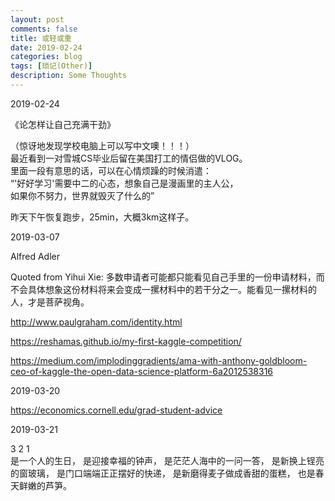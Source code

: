 ```yaml
---
layout: post
comments: false
title: 或轻或重
date: 2019-02-24
categories: blog
tags: [琐记(Other)]
description: Some Thoughts
---
```


2019-02-24

《论怎样让自己充满干劲》

（惊讶地发现学校电脑上可以写中文噢！！！）  
最近看到一对雪城CS毕业后留在美国打工的情侣做的VLOG。  
里面一段有意思的话，可以在心情烦躁的时候消遣：  
“'好好学习'需要中二的心态，想象自己是漫画里的主人公，  
如果你不努力，世界就毁灭了什么的”

昨天下午恢复跑步，25min，大概3km这样子。

2019-03-07

Alfred Adler

Quoted from Yihui Xie: 多数申请者可能都只能看见自己手里的一份申请材料，而不会具体想象这份材料将来会变成一摞材料中的若干分之一。能看见一摞材料的人，才是菩萨视角。

http://www.paulgraham.com/identity.html

https://reshamas.github.io/my-first-kaggle-competition/

https://medium.com/implodinggradients/ama-with-anthony-goldbloom-ceo-of-kaggle-the-open-data-science-platform-6a2012538316

2019-03-20

https://economics.cornell.edu/grad-student-advice

2019-03-21

3 2 1  
是一个人的生日，
是迎接幸福的钟声，
是茫茫人海中的一问一答，
是新换上锃亮的窗玻璃，
是门口端端正正摆好的快递，
是新磨得麦子做成香甜的蛋糕，
也是春天鲜嫩的芦笋。

